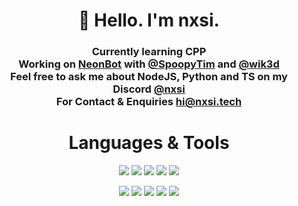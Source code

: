 <h1 align="center" class="title">
    👋 Hello. I'm nxsi.
</h1>
<h3 align="center">  
    Currently learning <b>CPP</b><br>
    Working on <a href="https://neonbot.xyz/">NeonBot</a> with <a href="https://github.com/spoopytim">@SpoopyTim</a> and <a href="https://github.com/wik3d">@wik3d</a><br>
    Feel free to ask me about NodeJS, Python and TS on my Discord <a href="https://discordapp.com/users/852851914005544960">@nxsi</a><br>
    For Contact & Enquiries <a href="mailto:hi@nxsi.tech?subject=👋">hi@nxsi.tech</a>
</h3>
<h1 align="center">
    Languages & Tools
</h1>
<p align="center">
  <a href="https://www.mongodb.com/" style="color: transparent"><img src="https://img.shields.io/badge/MongoDB-4EA94B?style=for-the-badge&logo=mongodb&logoColor=e5e8cd&color=161b22" /></a>
  <a href="https://www.mysql.com/" style="color: transparent"><img src="https://img.shields.io/badge/MySQL-00000F?style=for-the-badge&logo=mysql&logoColor=e5e8cd&color=161b22" /></a>
  <a href="https://www.javascript.com/" style="color: transparent"><img src="https://img.shields.io/badge/JavaScript-F7DF1E?style=for-the-badge&logo=JavaScript&logoColor=e5e8cd&color=161b22" /></a>
  <a href="https://nodejs.org/en" style="color: transparent"><img src="https://img.shields.io/badge/Node.js-43853D?style=for-the-badge&logo=node.js&logoColor=e5e8cd&color=161b22" /></a>
  <a href="https://www.typescriptlang.org/" style="color: transparent"><img src="https://img.shields.io/badge/TypeScript-007ACC?style=for-the-badge&logo=typescript&logoColor=e5e8cd&color=161b22" /></a>
</p>

<p align="center">
  <a href="https://www.python.org/" style="color: transparent"><img src="https://img.shields.io/badge/Python-14354C?style=for-the-badge&logo=python&logoColor=e5e8cd&color=161b22" /></a>
  <a href="https://www.npmjs.com/" style="color: transparent"><img src="https://img.shields.io/badge/npm-CB3837?style=for-the-badge&logo=npm&logoColor=e5e8cd&color=161b22" /></a>
  <a href="https://open.spotify.com/user/31valee2hqbku52zwjzqbqnfuq2q?si=aaddc9fdc4074cfc" style="color: transparent"><img src="https://img.shields.io/badge/Spotify-1ED760?&style=for-the-badge&logo=spotify&logoColor=e5e8cd&color=161b22" /></a>
  <a href="https://www.last.fm/user/nxsii" style="color: transparent"><img src="https://img.shields.io/badge/last.fm-D51007?style=for-the-badge&logo=last.fm&logoColor=e5e8cd&color=161b22" /></a>
  <a href="https://code.visualstudio.com/" style="color: transparent"><img src="https://img.shields.io/badge/Visual_Studio_Code-0078D4?style=for-the-badge&logo=visual%20studio%20code&logoColor=e5e8cd&color=161b22" /></a>
</p>

<!--
<p align="center">
  <a href="https://readme-stats-eta-steel.vercel.app/api/top-langs/?username=n-xsi&layout=compact&bg_color=161b22&text_color=ffffff&title_color=e5e8cd">
    <img height=160 src="https://readme-stats-eta-steel.vercel.app/api/top-langs/?username=n-xsi&layout=compact&bg_color=161b22&border_color=161b22&text_color=ffffff&title_color=e5e8cd&border_radius=0" />
  </a>
  <a href="https://readme-stats-eta-steel.vercel.app/api?username=n-xsi&layout=compact&bg_color=161b22&text_color=ffffff&title_color=e5e8cd&rank_icon=github">
    <img height=160 src="https://readme-stats-eta-steel.vercel.app/api?username=n-xsi&layout=compact&bg_color=161b22&border_color=161b22&text_color=ffffff&title_color=e5e8cd&rank_icon=github&border_radius=0&hide=stars" />
  </a>
</p>
-->
